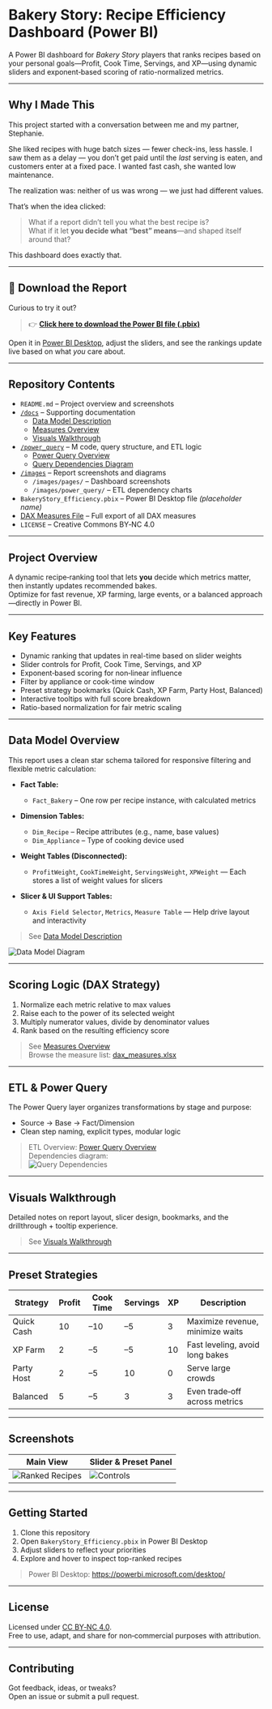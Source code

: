 # Bakery Story: Recipe Efficiency Dashboard (Power BI)

A Power BI dashboard for *Bakery Story* players that ranks recipes based on your personal goals—Profit, Cook Time, Servings, and XP—using dynamic sliders and exponent‑based scoring of ratio-normalized metrics.

---

## Why I Made This

This project started with a conversation between me and my partner, Stephanie.

She liked recipes with huge batch sizes — fewer check-ins, less hassle. I saw them as a delay — you don’t get paid until the *last* serving is eaten, and customers enter at a fixed pace. I wanted fast cash, she wanted low maintenance.

The realization was: neither of us was wrong — we just had different values.

That’s when the idea clicked:

> What if a report didn’t tell you what the best recipe is?  
> What if it let **you decide what “best” means**—and shaped itself around that?

This dashboard does exactly that.

---

## 🔽 Download the Report

Curious to try it out?

> 👉 [**Click here to download the Power BI file (.pbix)**](https://github.com/yourusername/BakeryStory-Efficiency/raw/main/BakeryStory_Efficiency.pbix)

Open it in [Power BI Desktop](https://powerbi.microsoft.com/desktop), adjust the sliders, and see the rankings update live based on what *you* care about.

---

## Repository Contents

- `README.md` – Project overview and screenshots  
- [`/docs`](./docs/) – Supporting documentation  
  - [Data Model Description](./docs/data_model_description.md)  
  - [Measures Overview](./docs/measures_description.md)  
  - [Visuals Walkthrough](./docs/visuals_description.md)  
- [`/power_query`](./power_query/) – M code, query structure, and ETL logic  
  - [Power Query Overview](./power_query/README.md)  
  - [Query Dependencies Diagram](./images/power_query/query_dependencies.png)  
- [`/images`](./images/) – Report screenshots and diagrams  
  - `/images/pages/` – Dashboard screenshots  
  - `/images/power_query/` – ETL dependency charts  
- `BakeryStory_Efficiency.pbix` – Power BI Desktop file *(placeholder name)*  
- [DAX Measures File](./docs/dax_measures.xlsx) – Full export of all DAX measures  
- `LICENSE` – Creative Commons BY‑NC 4.0

---

## Project Overview

A dynamic recipe‑ranking tool that lets **you** decide which metrics matter, then instantly updates recommended bakes.  
Optimize for fast revenue, XP farming, large events, or a balanced approach—directly in Power BI.

---

## Key Features

- Dynamic ranking that updates in real-time based on slider weights  
- Slider controls for Profit, Cook Time, Servings, and XP  
- Exponent‑based scoring for non‑linear influence  
- Filter by appliance or cook-time window  
- Preset strategy bookmarks (Quick Cash, XP Farm, Party Host, Balanced)  
- Interactive tooltips with full score breakdown  
- Ratio-based normalization for fair metric scaling

---

## Data Model Overview

This report uses a clean star schema tailored for responsive filtering and flexible metric calculation:

- **Fact Table:**  
  - `Fact_Bakery` – One row per recipe instance, with calculated metrics

- **Dimension Tables:**  
  - `Dim_Recipe` – Recipe attributes (e.g., name, base values)  
  - `Dim_Appliance` – Type of cooking device used  

- **Weight Tables (Disconnected):**  
  - `ProfitWeight`, `CookTimeWeight`, `ServingsWeight`, `XPWeight` — Each stores a list of weight values for slicers

- **Slicer & UI Support Tables:**  
  - `Axis Field Selector`, `Metrics`, `Measure Table` — Help drive layout and interactivity

> See [Data Model Description](./docs/data_model_description.md)

![Data Model Diagram](./images/data_model/bakery_data_model.png)

---

## Scoring Logic (DAX Strategy)

1. Normalize each metric relative to max values  
2. Raise each to the power of its selected weight  
3. Multiply numerator values, divide by denominator values  
4. Rank based on the resulting efficiency score  

> See [Measures Overview](./docs/measures_description.md)  
> Browse the measure list: [dax_measures.xlsx](./docs/dax_measures.xlsx)

---

## ETL & Power Query

The Power Query layer organizes transformations by stage and purpose:

- Source → Base → Fact/Dimension  
- Clean step naming, explicit types, modular logic

> ETL Overview: [Power Query Overview](./power_query/README.md)  
> Dependencies diagram:  
> ![Query Dependencies](./images/power_query/query_dependencies.png)

---

## Visuals Walkthrough

Detailed notes on report layout, slicer design, bookmarks, and the drillthrough + tooltip experience.

> See [Visuals Walkthrough](./docs/visuals_description.md)

---

## Preset Strategies

| Strategy     | Profit | Cook Time | Servings | XP | Description                       |
|--------------|--------|-----------|----------|----|-----------------------------------|
| Quick Cash   | 10     | –10       | –5       | 3  | Maximize revenue, minimize waits  |
| XP Farm      | 2      | –5        | –5       | 10 | Fast leveling, avoid long bakes   |
| Party Host   | 2      | –5        | 10       | 0  | Serve large crowds                |
| Balanced     | 5      | –5        | 3        | 3  | Even trade‑off across metrics     |

---

## Screenshots

| Main View                                          | Slider & Preset Panel                          |
|----------------------------------------------------|-------------------------------------------------|
| ![Ranked Recipes](./images/pages/ranked_recipes.png)  | ![Controls](./images/pages/sliders_and_bookmarks.png) |

---

## Getting Started

1. Clone this repository  
2. Open `BakeryStory_Efficiency.pbix` in Power BI Desktop  
3. Adjust sliders to reflect your priorities  
4. Explore and hover to inspect top-ranked recipes  

> Power BI Desktop: https://powerbi.microsoft.com/desktop/

---

## License

Licensed under [CC BY‑NC 4.0](./LICENSE).  
Free to use, adapt, and share for non‑commercial purposes with attribution.

---

## Contributing

Got feedback, ideas, or tweaks?  
Open an issue or submit a pull request.
